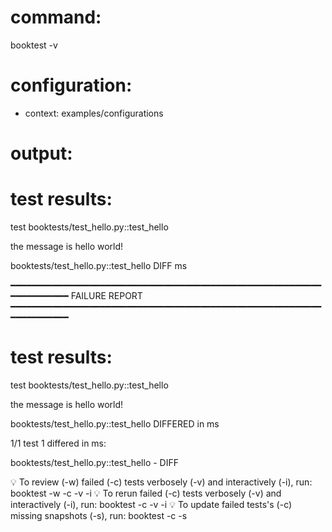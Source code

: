 # command:

booktest -v

# configuration:

 * context: examples/configurations

# output:


# test results:

test booktests/test_hello.py::test_hello

  the message is hello world!

booktests/test_hello.py::test_hello DIFF <number> ms


━━━━━━━━━━━━━━━━━━━━━━━━━━━━━━━━━━━━━━━━━━━━━━━━━━━━━━━━━━━━━━━━━━━━━━
FAILURE REPORT
━━━━━━━━━━━━━━━━━━━━━━━━━━━━━━━━━━━━━━━━━━━━━━━━━━━━━━━━━━━━━━━━━━━━━━


# test results:

test booktests/test_hello.py::test_hello

  the message is hello world!

booktests/test_hello.py::test_hello DIFFERED in <number> ms


1/1 test 1 differed in <number> ms:

  booktests/test_hello.py::test_hello - DIFF


💡 To review (-w) failed (-c) tests verbosely (-v) and interactively (-i), run: booktest -w -c -v -i
💡 To rerun failed (-c) tests verbosely (-v) and interactively (-i), run: booktest -c -v -i
💡 To update failed tests's (-c) missing snapshots (-s), run: booktest -c -s


